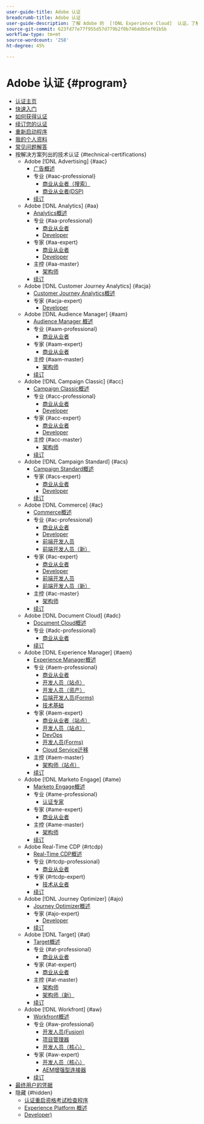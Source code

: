 ```yaml
---
user-guide-title: Adobe 认证
breadcrumb-title: Adobe 认证
user-guide-description: 了解 Adobe 的  [!DNL Experience Cloud]  认证。了解获得认证能为您做什么。
source-git-commit: 623fd77e77f955d57d779b2f0b746ddb5ef01b5b
workflow-type: tm+mt
source-wordcount: '258'
ht-degree: 45%

---
```



# Adobe 认证 {#program}

+ [认证主页](overview.md)
+ [快速入门](getting-started.md)
+ [如何获得认证](how-to-get-certified.md)
+ [续订您的认证](renew.md)
+ [重新启动程序](restart-program.md)
+ [我的个人资料](my-profile.md)
+ [常见问题解答](faq.md)
+ 按解决方案列出的技术认证 {#technical-certifications}
   + Adobe [!DNL Advertising] {#aac}
      + [广告概述](/help/certifications/aac/aac-overview.md)
      + 专业 {#aac-professional}
         + [商业从业者（搜索）](/help/certifications/aac/aac-search-p-business.md)
         + [商业从业者(DSP)](/help/certifications/aac/aac-dsp-p-business.md)
      + [续订](/help/certifications/aac/aac-renew.md)
   + Adobe [!DNL Analytics] {#aa}
      + [Analytics概述](/help/certifications/aa/aa-overview.md)
      + 专业 {#aa-professional}
         + [商业从业者](/help/certifications/aa/aa-p-business.md)
         + [Developer](/help/certifications/aa/aa-p-developer.md)
      + 专家 {#aa-expert}
         + [商业从业者](/help/certifications/aa/aa-e-business.md)
         + [Developer](/help/certifications/aa/aa-e-developer.md)
      + 主控 {#aa-master}
         + [架构师](/help/certifications/aa/aa-m-architect.md)
      + [续订](/help/certifications/aa/aa-renew.md)
   + Adobe [!DNL Customer Journey Analytics] {#acja}
      + [Customer Journey Analytics概述](/help/certifications/acja/acja-overview.md)
      + 专家 {#acja-expert}
         + [Developer](/help/certifications/acja/acja-e-developer.md)
   + Adobe [!DNL Audience Manager] {#aam}
      + [Audience Manager 概述](/help/certifications/aam/aam-overview.md)
      + 专业 {#aam-professional}
         + [商业从业者](/help/certifications/aam/aam-p-business.md)
      + 专家 {#aam-expert}
         + [商业从业者](/help/certifications/aam/aam-e-business.md)
      + 主控 {#aam-master}
         + [架构师](/help/certifications/aam/aam-m-architect.md)
      + [续订](/help/certifications/aam/aam-renew.md)
   + Adobe [!DNL Campaign Classic] {#acc}
      + [Campaign Classic概述](/help/certifications/acc/acc-overview.md)
      + 专业 {#acc-professional}
         + [商业从业者](/help/certifications/acc/acc-p-business.md)
         + [Developer](/help/certifications/acc/acc-p-developer.md)
      + 专家 {#acc-expert}
         + [商业从业者](/help/certifications/acc/acc-e-business.md)
         + [Developer](/help/certifications/acc/acc-e-developer.md)
      + 主控 {#acc-master}
         + [架构师](/help/certifications/acc/acc-m-developer.md)
      + [续订](/help/certifications/acc/acc-renew.md)
   + Adobe [!DNL Campaign Standard] {#acs}
      + [Campaign Standard概述](/help/certifications/acs/acs-overview.md)
      + 专家 {#acs-expert}
         + [商业从业者](/help/certifications/acs/acs-e-business.md)
         + [Developer](/help/certifications/acs/acs-e-developer.md)
      + [续订](/help/certifications/acs/acs-renew.md)
   + Adobe [!DNL Commerce] {#ac}
      + [Commerce概述](/help/certifications/ac/ac-overview.md)
      + 专业 {#ac-professional}
         + [商业从业者](/help/certifications/ac/ac-p-business.md)
         + [Developer](/help/certifications/ac/ac-p-developer.md)
         + [前端开发人员](/help/certifications/ac/ac-p-fedeveloper.md)
         + [前端开发人员（新）](/help/certifications/ac/ac-p-fedeveloper0623.md)
      + 专家 {#ac-expert}
         + [商业从业者](/help/certifications/ac/ac-e-business.md)
         + [Developer](/help/certifications/ac/ac-e-developer.md)
         + [前端开发人员](/help/certifications/ac/ac-e-fedeveloper.md)
         + [前端开发人员（新）](/help/certifications/ac/ac-e-fedeveloper0623.md)
      + 主控 {#ac-master}
         + [架构师](/help/certifications/ac/ac-m-architect.md)
      + [续订](/help/certifications/ac/ac-renew.md)
   + Adobe [!DNL Document Cloud] {#adc}
      + [Document Cloud概述](/help/certifications/adc/adc-overview.md)
      + 专业 {#adc-professional}
         + [商业从业者](/help/certifications/adc/adc-p-business.md)
      + [续订](/help/certifications/adc/adc-renew.md)
   + Adobe [!DNL Experience Manager] {#aem}
      + [Experience Manager概述](/help/certifications/aem/aem-overview.md)
      + 专业 {#aem-professional}
         + [商业从业者](/help/certifications/aem/aem-p-business.md)
         + [开发人员（站点）](/help/certifications/aem/aem-sites-p-developer.md)
         + [开发人员（资产）](/help/certifications/aem/aem-assets-p-developer.md)
         + [后端开发人员(Forms)](/help/certifications/aem/aem-forms-p-bedeveloper.md)
         + [技术基础](/help/certifications/aem/aem-p-foundations.md)
      + 专家 {#aem-expert}
         + [商业从业者（站点）](/help/certifications/aem/aem-sites-e-business.md)
         + [开发人员（站点）](/help/certifications/aem/aem-sites-e-developer.md)
         + [DevOps](/help/certifications/aem/aem-devops-e-engineer.md)
         + [开发人员(Forms)](/help/certifications/aem/aem-forms-e-developer.md)
         + [Cloud Service迁移](/help/certifications/aem/aem-cs-e-migration.md)
      + 主控 {#aem-master}
         + [架构师（站点）](/help/certifications/aem/aem-sites-m-architect.md)
      + [续订](/help/certifications/aem/aem-renew.md)
   + Adobe [!DNL Marketo Engage] {#ame}
      + [Marketo Engage概述](/help/certifications/ame/ame-overview.md)
      + 专业 {#ame-professional}
         + [认证专家](/help/certifications/ame/ame-p.md)
      + 专家 {#ame-expert}
         + [商业从业者](/help/certifications/ame/ame-e-business.md)
      + 主控 {#ame-master}
         + [架构师](/help/certifications/ame/ame-m-architect.md)
      + [续订](/help/certifications/ame/ame-renew.md)
   + Adobe Real-Time CDP {#rtcdp}
      + [Real-Time CDP概述](/help/certifications/rtcdp/rtcdp-overview.md)
      + 专业 {#rtcdp-professional}
         + [商业从业者](/help/certifications/rtcdp/rtcdp-p-business.md)
      + 专家 {#rtcdp-expert}
         + [技术从业者](/help/certifications/rtcdp/rtcdp-e-technical.md)
      + [续订](/help/certifications/rtcdp/rtcdp-renew.md)
   + Adobe [!DNL Journey Optimizer] {#ajo}
      + [Journey Optimizer概述](/help/certifications/ajo/ajo-overview.md)
      + 专家 {#ajo-expert}
         + [Developer](/help/certifications/ajo/ajo-e-developer.md)
      + [续订](/help/certifications/ajo/ajo-renew.md)
   + Adobe [!DNL Target] {#at}
      + [Target概述](/help/certifications/at/at-overview.md)
      + 专业 {#at-professional}
         + [商业从业者](/help/certifications/at/at-p-business.md)
      + 专家 {#at-expert}
         + [商业从业者](/help/certifications/at/at-e-business.md)
      + 主控 {#at-master}
         + [架构师](/help/certifications/at/at-m-architect.md)
         + [架构师（新）](/help/certifications/at/at-m-architect0623.md)
      + [续订](/help/certifications/at/at-renew.md)
   + Adobe [!DNL Workfront] {#aw}
      + [Workfront概述](/help/certifications/aw/aw-overview.md)
      + 专业 {#aw-professional}
         + [开发人员(Fusion)](/help/certifications/aw/aw-fusion-p-developer.md)
         + [项目管理器](/help/certifications/aw/aw-p-project-manager.md)
         + [开发人员（核心）](/help/certifications/aw/aw-core-p-developer.md)
      + 专家 {#aw-expert}
         + [开发人员（核心）](/help/certifications/aw/aw-core-e-developer.md)
         + [AEM增强型连接器](/help/certifications/aw/aw-aem-e-connector.md)
      + [续订](/help/certifications/aw/aw-renew.md)
+ [最终用户的凭据](https://learning.adobe.com/certification/credentials)
+ 隐藏 {#hidden}
   + [认证重启资格考试检查程序](exam-eligibility-check.md)
   + [Experience Platform 概述](/help/certifications/aep/aep-overview.md)
   + [Developer)](/help/certifications/aep/aep-e-foundations.md)